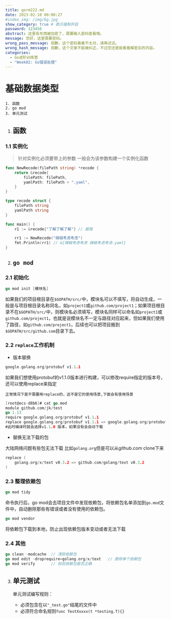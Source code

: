 ```yaml
---
title: gorm222.md
date: 2023-02-10 00:08:27
#index_img: /img/bg.jpg
show_category: true # 表示强制开启
password: 123456
abstract: 这里有东西被加密了，需要输入密码查看哦。
message: 您好，这里需要密码。
wrong_pass_message: 抱歉，这个密码看着不太对，请再试试。
wrong_hash_message: 抱歉，这个文章不能被纠正，不过您还是能看看解密后的内容。
categories:
  - Go进阶训练营
  - "Week02: Go错误处理"
---
```


# 基础数据类型

```plaintext
1. 函数
2. go mod
3. 单元测试
```

1. ## 函数

### 1.1 实例化

> 针对实例化必须要带上的参数 一般会为该参数构建一个实例化函数

```go
func NewRecode(filePath string) *recode {
	return &recode{
		filePath: filePath,
		yamlPath: filePath + ".yaml",
	}
}

type recode struct {
	filePath string
	yamlPath string
}

func main() {
	r1 := &recode{"了解了解了解"} // 报错

	rr1 := NewRecode("辣椒考虑考虑")
	fmt.Println(rr1) // &{辣椒考虑考虑 辣椒考虑考虑.yaml}
}
```

2. ## `go mod`

### 2.1 初始化

```go
go mod init [模块名]
```

如果我们的项目根目录在`$GOPATH/src/`中，模块名可以不填写，将自动生成，一般是与项目根目录名称同名，如`project1`或`github.com/project1`；如果项目根目录不在`$GOPATH/src/`中，则模块名必须填写，模块名同样可以命名如`project1`或`github.com/project1`，也就是说模块名不一定与路径对应起来，但如果我们使用了路径，如`github.com/project1`，后续也可以把项目搬到`$GOPATH/src/github.com`目录下去。

### 2.2 `replace`工作机制

- 版本替换

```go
google.golang.org/protobuf v1.1.1
```

如果我们想使用protobuf的v1.1.0版本进行构建，可以修改require指定的版本号，还可以使用replace来指定

`正常情况下是不需要用replace的，这不是它的使用场景,下面会有使用场景`

```go
[root@ecs-d8b6]# cat go.mod
module github.com/jk/test
go 1.13
require google.golang.org/protobuf v1.1.1
replace google.golang.org/protobuf v1.1.1 => google.golang.org/protobuf v1.1.0
#此时编译时就会选择v1.1.0 版本，如果没有会自动下载
```

- 替换无法下载的包

大陆网络问题有些包无法下载 比如`golang.org`但是可以从github.com clone下来

```go
replace (
	golang.org/x/text v0.3.2 => github.com/golang/text v0.3.2
)
```

### 2.3 整理依赖包

```go
go mod tidy
```

命令执行后，go mod会去项目文件中发现依赖包，将依赖包名单添加到`go.mod`文件中，自动删除那些有错误或者没有使用的依赖包。

```go
go mod vendor
```

将依赖包下载到本地，防止出现依赖包版本变动或者无法下载

### 2.4 其他

```go
go clean -modcache	// 清除依赖包
go mod edit -droprequire=golang.org/x/text   // 删除单个依赖包
go mod verify		// 校验依赖包是否正确
```

3. ## 单元测试

   单元测试编写规则：

      - 必须包含在以`"_test.go"`结尾的文件中
      - 必须符合命名规则`func TestXxxxx(t *testing.T){}`


